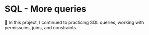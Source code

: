 # SQL - More queries

🐬 In this project, I continued to practicing SQL queries, working with permissoins, joins, and constraints.

